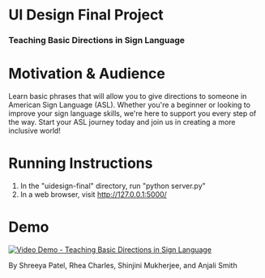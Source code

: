 # UI Design Final Project
### Teaching Basic Directions in Sign Language

# Motivation & Audience
Learn basic phrases that will allow you to give directions to someone in American Sign Language (ASL). Whether you're a beginner or looking to improve your sign language skills, we're here to support you every step of the way. Start your ASL journey today and join us in creating a more inclusive world!

# Running Instructions
1. In the "uidesign-final" directory, run "python server.py"
2. In a web browser, visit http://127.0.0.1:5000/

# Demo
[![Video Demo - Teaching Basic Directions in Sign Language](http://img.youtube.com/vi/4b-n5iaR4GM/0.jpg)](http://www.youtube.com/watch?v=4b-n5iaR4GM)

By Shreeya Patel, Rhea Charles, Shinjini Mukherjee, and Anjali Smith
